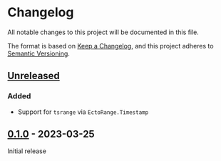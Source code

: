 # Changelog

All notable changes to this project will be documented in this file.

The format is based on [Keep a Changelog](https://keepachangelog.com/en/1.0.0/),
and this project adheres to [Semantic Versioning](https://semver.org/spec/v2.0.0.html).

## [Unreleased]

### Added

- Support for `tsrange` via `EctoRange.Timestamp`

## [0.1.0] - 2023-03-25

Initial release

[unreleased]: https://github.com/davydog187/ecto_range/compare/v0.1.0...HEAD
[0.1.0]: https://github.com/davydog187/ecto_range/releases/tag/v0.1.0
